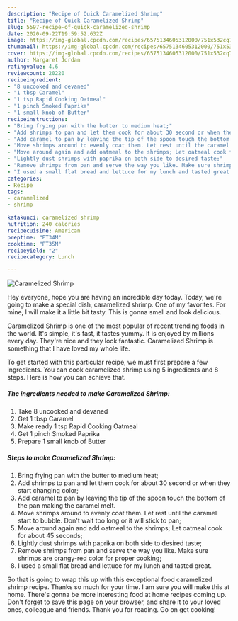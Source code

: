 ```yaml
---
description: "Recipe of Quick Caramelized Shrimp"
title: "Recipe of Quick Caramelized Shrimp"
slug: 5597-recipe-of-quick-caramelized-shrimp
date: 2020-09-22T19:59:52.632Z
image: https://img-global.cpcdn.com/recipes/6575134605312000/751x532cq70/caramelized-shrimp-recipe-main-photo.jpg
thumbnail: https://img-global.cpcdn.com/recipes/6575134605312000/751x532cq70/caramelized-shrimp-recipe-main-photo.jpg
cover: https://img-global.cpcdn.com/recipes/6575134605312000/751x532cq70/caramelized-shrimp-recipe-main-photo.jpg
author: Margaret Jordan
ratingvalue: 4.6
reviewcount: 20220
recipeingredient:
- "8 uncooked and devaned"
- "1 tbsp Caramel"
- "1 tsp Rapid Cooking Oatmeal"
- "1 pinch Smoked Paprika"
- "1 small knob of Butter"
recipeinstructions:
- "Bring frying pan with the butter to medium heat;"
- "Add shrimps to pan and let them cook for about 30 second or when they start changing color;"
- "Add caramel to pan by leaving the tip of the spoon touch the bottom of the pan making the caramel melt."
- "Move shrimps around to evenly coat them. Let rest until the caramel start to bubble. Don&#39;t wait too long or it will stick to pan;"
- "Move around again and add oatmeal to the shrimps; Let oatmeal cook for about 45 seconds;"
- "Lightly dust shrimps with paprika on both side to desired taste;"
- "Remove shrimps from pan and serve the way you like. Make sure shrimps are orangy-red color for proper cooking;"
- "I used a small flat bread and lettuce for my lunch and tasted great."
categories:
- Recipe
tags:
- caramelized
- shrimp

katakunci: caramelized shrimp 
nutrition: 240 calories
recipecuisine: American
preptime: "PT34M"
cooktime: "PT35M"
recipeyield: "2"
recipecategory: Lunch

---
```



![Caramelized Shrimp](https://img-global.cpcdn.com/recipes/6575134605312000/751x532cq70/caramelized-shrimp-recipe-main-photo.jpg)

Hey everyone, hope you are having an incredible day today. Today, we're going to make a special dish, caramelized shrimp. One of my favorites. For mine, I will make it a little bit tasty. This is gonna smell and look delicious.



Caramelized Shrimp is one of the most popular of recent trending foods in the world. It's simple, it's fast, it tastes yummy. It is enjoyed by millions every day. They're nice and they look fantastic. Caramelized Shrimp is something that I have loved my whole life.


To get started with this particular recipe, we must first prepare a few ingredients. You can cook caramelized shrimp using 5 ingredients and 8 steps. Here is how you can achieve that.

<!--inarticleads1-->

##### The ingredients needed to make Caramelized Shrimp:

1. Take 8 uncooked and devaned
1. Get 1 tbsp Caramel
1. Make ready 1 tsp Rapid Cooking Oatmeal
1. Get 1 pinch Smoked Paprika
1. Prepare 1 small knob of Butter




<!--inarticleads2-->

##### Steps to make Caramelized Shrimp:

1. Bring frying pan with the butter to medium heat;
1. Add shrimps to pan and let them cook for about 30 second or when they start changing color;
1. Add caramel to pan by leaving the tip of the spoon touch the bottom of the pan making the caramel melt.
1. Move shrimps around to evenly coat them. Let rest until the caramel start to bubble. Don&#39;t wait too long or it will stick to pan;
1. Move around again and add oatmeal to the shrimps; Let oatmeal cook for about 45 seconds;
1. Lightly dust shrimps with paprika on both side to desired taste;
1. Remove shrimps from pan and serve the way you like. Make sure shrimps are orangy-red color for proper cooking;
1. I used a small flat bread and lettuce for my lunch and tasted great.




So that is going to wrap this up with this exceptional food caramelized shrimp recipe. Thanks so much for your time. I am sure you will make this at home. There's gonna be more interesting food at home recipes coming up. Don't forget to save this page on your browser, and share it to your loved ones, colleague and friends. Thank you for reading. Go on get cooking!
